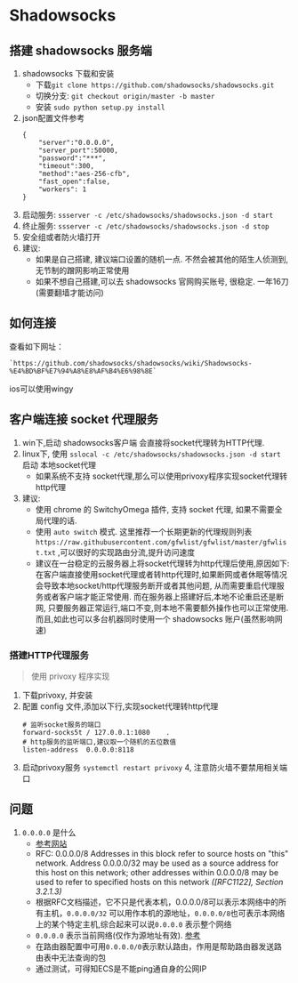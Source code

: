# Shadowsocks

## 搭建 shadowsocks 服务端
1. shadowsocks 下载和安装
    - 下载`git clone https://github.com/shadowsocks/shadowsocks.git`
    - 切换分支: `git checkout origin/master -b master`
    - 安装 `sudo python setup.py install`
2. json配置文件参考
    ````
    {
        "server":"0.0.0.0",
        "server_port":50000,
        "password":"***",
        "timeout":300,
        "method":"aes-256-cfb",
        "fast_open":false,
        "workers": 1
    }
    ````
3. 启动服务: `ssserver -c /etc/shadowsocks/shadowsocks.json -d start`
4. 终止服务: `ssserver -c /etc/shadowsocks/shadowsocks.json -d stop`
5. 安全组或者防火墙打开
6. 建议:
    - 如果是自己搭建, 建议端口设置的随机一点. 不然会被其他的陌生人侦测到, 无节制的蹭网影响正常使用
    - 如果不想自己搭建,可以去 shadowsocks 官网购买账号, 很稳定. 一年16刀(需要翻墙才能访问)

## 如何连接
查看如下网址：

    `https://github.com/shadowsocks/shadowsocks/wiki/Shadowsocks-%E4%BD%BF%E7%94%A8%E8%AF%B4%E6%98%8E`

ios可以使用wingy

## 客户端连接 socket 代理服务
1. win下,启动 shadowsocks客户端 会直接将socket代理转为HTTP代理.
1. linux下, 使用 `sslocal -c /etc/shadowsocks/shadowsocks.json -d start` 启动 本地socket代理
    - 如果系统不支持 socket代理,那么可以使用privoxy程序实现socket代理转http代理
1. 建议:
    - 使用 chrome 的 SwitchyOmega 插件, 支持 socket 代理, 如果不需要全局代理的话.
    - 使用 `auto switch` 模式. 这里推荐一个长期更新的代理规则列表 `https://raw.githubusercontent.com/gfwlist/gfwlist/master/gfwlist.txt` ,可以很好的实现路由分流,提升访问速度
    - 建议在一台稳定的云服务器上将socket代理转为http代理后使用,原因如下: 在客户端直接使用socket代理或者转http代理时,如果断网或者休眠等情况会导致本地socket/http代理服务断开或者其他问题, 从而需要重启代理服务或者客户端才能正常使用. 而在服务器上搭建好后,本地不论重启还是断网, 只要服务器正常运行,端口不变,则本地不需要额外操作也可以正常使用. 而且,如此也可以多台机器同时使用一个 shadowsocks 账户(虽然影响网速)

### 搭建HTTP代理服务
> 使用 privoxy 程序实现
1. 下载privoxy, 并安装
2. 配置 config 文件,添加以下行,实现socket代理转http代理
    ````
    # 监听socket服务的端口
    forward-socks5t / 127.0.0.1:1080    .
    # http服务的监听端口,建议取一个随机的五位数值
    listen-address  0.0.0.0:8118
    ````
3. 启动privoxy服务 `systemctl restart privoxy`
4, 注意防火墙不要禁用相关端口

## 问题
1. `0.0.0.0` 是什么
    - [参考网站](http://www.cnblogs.com/hnrainll/archive/2011/10/13/2210101.html)
    - RFC: 0.0.0.0/8 Addresses in this block refer to source hosts on "this" network. Address 0.0.0.0/32 may be used as a source address for this host on this network; other addresses within 0.0.0.0/8 may be used to refer to specified hosts on this network _([RFC1122], Section 3.2.1.3)_
    - 根据RFC文档描述，它不只是代表本机，0.0.0.0/8可以表示本网络中的所有主机，`0.0.0.0/32` 可以用作本机的源地址，`0.0.0.0/8`也可表示本网络上的某个特定主机,综合起来可以说`0.0.0.0` 表示整个网络
    - `0.0.0.0` 表示当前网络(仅作为源地址有效). [参考](https://en.wikipedia.org/wiki/IPv4)
    - 在路由器配置中可用`0.0.0.0/0`表示默认路由，作用是帮助路由器发送路由表中无法查询的包
    - 通过测试，可得知ECS是不能ping通自身的公网IP